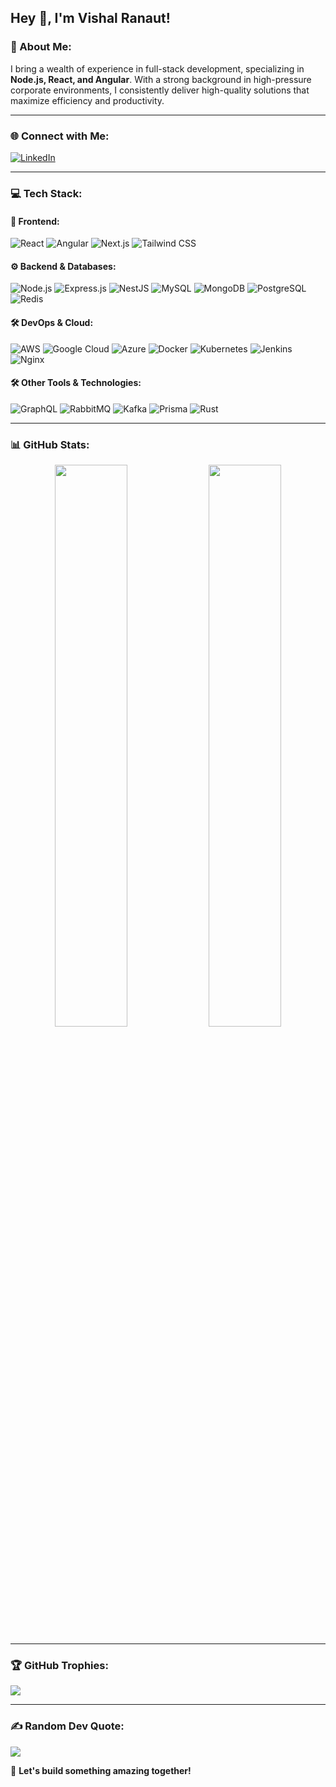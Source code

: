 ## Hey 👋, I'm Vishal Ranaut!  

### 💫 About Me:
I bring a wealth of experience in full-stack development, specializing in **Node.js, React, and Angular**. With a strong background in high-pressure corporate environments, I consistently deliver high-quality solutions that maximize efficiency and productivity.

---

### 🌐 Connect with Me:
[![LinkedIn](https://img.shields.io/badge/LinkedIn-%230077B5.svg?logo=linkedin&logoColor=white)](https://www.linkedin.com/in/vishal-ranaut/)  

---

### 💻 Tech Stack:

#### 🚀 Frontend:
![React](https://img.shields.io/badge/React-20232A?style=for-the-badge&logo=react&logoColor=61DAFB)
![Angular](https://img.shields.io/badge/Angular-DD0031?style=for-the-badge&logo=angular&logoColor=white)
![Next.js](https://img.shields.io/badge/Next.js-000000?style=for-the-badge&logo=nextdotjs&logoColor=white)
![Tailwind CSS](https://img.shields.io/badge/TailwindCSS-38B2AC?style=for-the-badge&logo=tailwind-css&logoColor=white)

#### ⚙️ Backend & Databases:
![Node.js](https://img.shields.io/badge/Node.js-43853D?style=for-the-badge&logo=node.js&logoColor=white)
![Express.js](https://img.shields.io/badge/Express.js-000000?style=for-the-badge&logo=express&logoColor=white)
![NestJS](https://img.shields.io/badge/NestJS-E0234E?style=for-the-badge&logo=nestjs&logoColor=white)
![MySQL](https://img.shields.io/badge/MySQL-005C84?style=for-the-badge&logo=mysql&logoColor=white)
![MongoDB](https://img.shields.io/badge/MongoDB-4EA94B?style=for-the-badge&logo=mongodb&logoColor=white)
![PostgreSQL](https://img.shields.io/badge/PostgreSQL-316192?style=for-the-badge&logo=postgresql&logoColor=white)
![Redis](https://img.shields.io/badge/Redis-DC382D?style=for-the-badge&logo=redis&logoColor=white)

#### 🛠 DevOps & Cloud:
![AWS](https://img.shields.io/badge/AWS-232F3E?style=for-the-badge&logo=amazon-aws&logoColor=white)
![Google Cloud](https://img.shields.io/badge/Google%20Cloud-4285F4?style=for-the-badge&logo=google-cloud&logoColor=white)
![Azure](https://img.shields.io/badge/Microsoft%20Azure-0078D4?style=for-the-badge&logo=microsoft-azure&logoColor=white)
![Docker](https://img.shields.io/badge/Docker-2496ED?style=for-the-badge&logo=docker&logoColor=white)
![Kubernetes](https://img.shields.io/badge/Kubernetes-326CE5?style=for-the-badge&logo=kubernetes&logoColor=white)
![Jenkins](https://img.shields.io/badge/Jenkins-D24939?style=for-the-badge&logo=jenkins&logoColor=white)
![Nginx](https://img.shields.io/badge/Nginx-009639?style=for-the-badge&logo=nginx&logoColor=white)

#### 🛠 Other Tools & Technologies:
![GraphQL](https://img.shields.io/badge/GraphQL-E10098?style=for-the-badge&logo=graphql&logoColor=white)
![RabbitMQ](https://img.shields.io/badge/RabbitMQ-FF6600?style=for-the-badge&logo=rabbitmq&logoColor=white)
![Kafka](https://img.shields.io/badge/Apache%20Kafka-231F20?style=for-the-badge&logo=apache-kafka&logoColor=white)
![Prisma](https://img.shields.io/badge/Prisma-2D3748?style=for-the-badge&logo=prisma&logoColor=white)
![Rust](https://img.shields.io/badge/Rust-000000?style=for-the-badge&logo=rust&logoColor=white)

---

### 📊 GitHub Stats:
<div align="center">
  <img src="https://github-readme-streak-stats.herokuapp.com/?user=vishalranaut&theme=github_dark&hide_border=false" width="48%" />
  <img src="https://github-readme-stats.vercel.app/api/top-langs/?username=vishalranaut&theme=github_dark&hide_border=false&include_all_commits=false&count_private=false&layout=compact" width="48%" />
</div>

---

### 🏆 GitHub Trophies:
![](https://github-profile-trophy.vercel.app/?username=vishalranaut&theme=react&no-frame=false&no-bg=true&margin-w=4)

---

### ✍️ Random Dev Quote:
![](https://quotes-github-readme.vercel.app/api?type=horizontal&theme=dark)


🚀 **Let's build something amazing together!**
